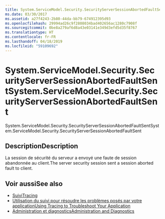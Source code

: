 ```yaml
---
title: System.ServiceModel.Security.SecurityServerSessionAbortedFaultSent
ms.date: 03/30/2017
ms.assetid: a27f4243-2b80-44da-bb79-674912395d93
ms.openlocfilehash: 29994ad26c9f2808034bad402656ac1280c7908f
ms.sourcegitcommit: 0be8a279af6d8a43e03141e349d3efd5d35f8767
ms.translationtype: HT
ms.contentlocale: fr-FR
ms.lasthandoff: 04/18/2019
ms.locfileid: "59109692"
---
```

# <a name="systemservicemodelsecuritysecurityserversessionabortedfaultsent"></a><span data-ttu-id="6c2a3-102">System.ServiceModel.Security.SecurityServerSessionAbortedFaultSent</span><span class="sxs-lookup"><span data-stu-id="6c2a3-102">System.ServiceModel.Security.SecurityServerSessionAbortedFaultSent</span></span>
<span data-ttu-id="6c2a3-103">System.ServiceModel.Security.SecurityServerSessionAbortedFaultSent</span><span class="sxs-lookup"><span data-stu-id="6c2a3-103">System.ServiceModel.Security.SecurityServerSessionAbortedFaultSent</span></span>  
  
## <a name="description"></a><span data-ttu-id="6c2a3-104">Description</span><span class="sxs-lookup"><span data-stu-id="6c2a3-104">Description</span></span>  
 <span data-ttu-id="6c2a3-105">La session de sécurité du serveur a envoyé une faute de session abandonnée au client.</span><span class="sxs-lookup"><span data-stu-id="6c2a3-105">The server security session sent a session aborted fault to client.</span></span>  
  
## <a name="see-also"></a><span data-ttu-id="6c2a3-106">Voir aussi</span><span class="sxs-lookup"><span data-stu-id="6c2a3-106">See also</span></span>

- [<span data-ttu-id="6c2a3-107">Suivi</span><span class="sxs-lookup"><span data-stu-id="6c2a3-107">Tracing</span></span>](../../../../../docs/framework/wcf/diagnostics/tracing/index.md)
- [<span data-ttu-id="6c2a3-108">Utilisation du suivi pour résoudre les problèmes posés par votre application</span><span class="sxs-lookup"><span data-stu-id="6c2a3-108">Using Tracing to Troubleshoot Your Application</span></span>](../../../../../docs/framework/wcf/diagnostics/tracing/using-tracing-to-troubleshoot-your-application.md)
- [<span data-ttu-id="6c2a3-109">Administration et diagnostics</span><span class="sxs-lookup"><span data-stu-id="6c2a3-109">Administration and Diagnostics</span></span>](../../../../../docs/framework/wcf/diagnostics/index.md)
